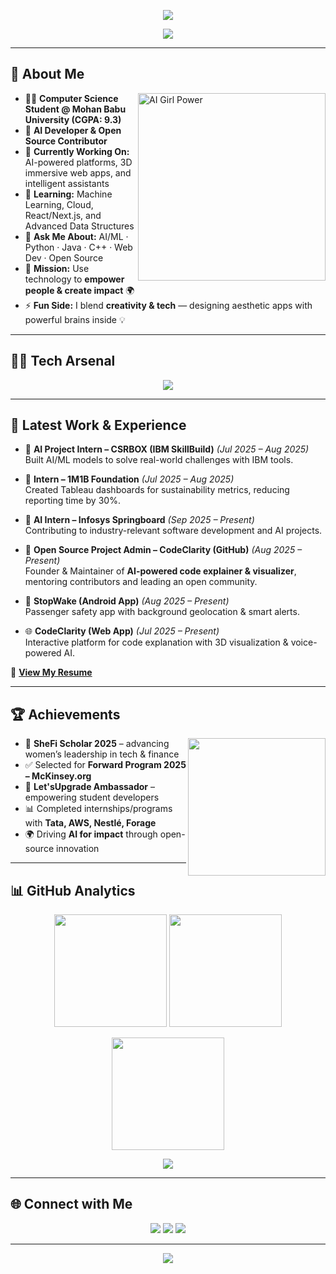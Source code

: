 <!-- Banner -->
<p align="center">
  <img src="https://capsule-render.vercel.app/api?type=waving&color=F06292&height=200&section=header&text=Sushma%20Damacharla%20✨&fontSize=45&fontColor=fff&animation=twinkling&fontAlignY=35" />
</p>

<!-- Typing Intro -->
<p align="center">
  <a href="https://github.com/Sushma-1706">
    <img src="https://readme-typing-svg.herokuapp.com?size=25&color=F06292&center=true&vCenter=true&width=700&lines=AI+Developer+%7C+Open+Source+Builder;Girl+in+Tech+%7C+Dreaming+Big+%26+Coding+Bigger;Building+AI+Apps+that+Inspire+%26+Empower;Turning+Ideas+into+Reality+with+Code+✨" />
  </a>
</p>

---

## 🌟 About Me  

<img align="right" alt="AI Girl Power" width="300" src="https://media.giphy.com/media/UYp3rEFCY7k8I/giphy.gif" />

- 👩‍💻 **Computer Science Student @ Mohan Babu University (CGPA: 9.3)**  
- 🤖 **AI Developer & Open Source Contributor**  
- 🔭 **Currently Working On:** AI-powered platforms, 3D immersive web apps, and intelligent assistants  
- 🌱 **Learning:** Machine Learning, Cloud, React/Next.js, and Advanced Data Structures  
- 💬 **Ask Me About:** AI/ML · Python · Java · C++ · Web Dev · Open Source  
- 🎯 **Mission:** Use technology to **empower people & create impact** 🌍  
- ⚡ **Fun Side:** I blend **creativity & tech** — designing aesthetic apps with powerful brains inside 💡  

---

## 👩‍💻 Tech Arsenal  

<p align="center">
  <img src="https://skillicons.dev/icons?i=python,java,cpp,js,html,css,react,nextjs,tailwind,fastapi,nodejs,flask,docker,git,vercel,gcp,figma&theme=light" />
</p>

---

## 🚀 Latest Work & Experience  

- 💼 **AI Project Intern – CSRBOX (IBM SkillBuild)** *(Jul 2025 – Aug 2025)*  
  Built AI/ML models to solve real-world challenges with IBM tools.  

- 💼 **Intern – 1M1B Foundation** *(Jul 2025 – Aug 2025)*  
  Created Tableau dashboards for sustainability metrics, reducing reporting time by 30%.  

- 💼 **AI Intern – Infosys Springboard** *(Sep 2025 – Present)*  
  Contributing to industry-relevant software development and AI projects.  

- 🚀 **Open Source Project Admin – CodeClarity (GitHub)** *(Aug 2025 – Present)*  
  Founder & Maintainer of **AI-powered code explainer & visualizer**, mentoring contributors and leading an open community.  

- 📱 **StopWake (Android App)** *(Aug 2025 – Present)*  
  Passenger safety app with background geolocation & smart alerts.  

- 🌐 **CodeClarity (Web App)** *(Jul 2025 – Present)*  
  Interactive platform for code explanation with 3D visualization & voice-powered AI.  

📄 **[View My Resume](https://drive.google.com/file/d/1Bv0OIZWNagg9uA36L16OCcfxE9VpljSE/view?usp=drive_link)**  

---

## 🏆 Achievements  

<p align="center">
  <img src="https://media.giphy.com/media/3oKIPwoeGErMmaI43C/giphy.gif" width="220" align="right"/>
</p>

- 👑 **SheFi Scholar 2025** – advancing women’s leadership in tech & finance  
- ✅ Selected for **Forward Program 2025 – McKinsey.org**  
- 🌸 **Let'sUpgrade Ambassador** – empowering student developers  
- 📊 Completed internships/programs with **Tata, AWS, Nestlé, Forage**  
- 🌍 Driving **AI for impact** through open-source innovation  

---

## 📊 GitHub Analytics  

<p align="center">
  <img src="https://github-readme-stats.vercel.app/api?username=Sushma-1706&show_icons=true&theme=radical&hide_border=true" height="180" />
  <img src="https://github-readme-stats.vercel.app/api/top-langs/?username=Sushma-1706&layout=compact&theme=radical&hide_border=true" height="180" />
</p>

<p align="center">
  <img src="https://streak-stats.demolab.com?user=Sushma-1706&theme=radical&hide_border=true" height="180" />
</p>

<p align="center">
  <img src="https://github-profile-trophy.vercel.app/?username=Sushma-1706&theme=radical&margin-w=15&no-frame=true&row=1&column=6" />
</p>

---

## 🌐 Connect with Me  

<p align="center">
  <a href="mailto:damacharlasushma@gmail.com"><img src="https://img.shields.io/badge/Email-EA4335?style=for-the-badge&logo=gmail&logoColor=white"/></a>
  <a href="https://www.linkedin.com/in/sushma-damacharla"><img src="https://img.shields.io/badge/LinkedIn-0A66C2?style=for-the-badge&logo=linkedin&logoColor=white"/></a>
  <a href="https://sushma-1706.github.io"><img src="https://img.shields.io/badge/Portfolio-FF4081?style=for-the-badge&logo=vercel&logoColor=white"/></a>
</p>

---

<!-- Footer -->
<p align="center">
  <img src="https://capsule-render.vercel.app/api?type=waving&color=F06292&height=120&section=footer"/>
</p>

